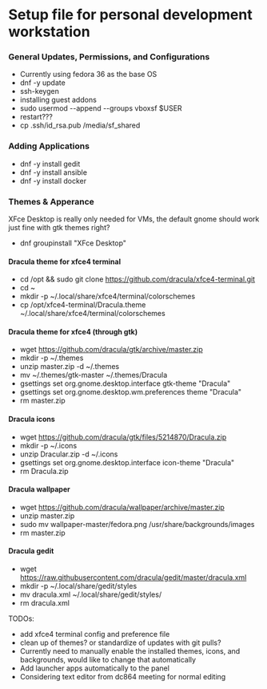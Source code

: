 # Setup file for personal development workstation

### General Updates, Permissions, and Configurations
* Currently using fedora 36 as the base OS
* dnf -y update
* ssh-keygen 
* installing guest addons
* sudo usermod --append --groups vboxsf $USER
* restart???
* cp .ssh/id_rsa.pub /media/sf_shared

### Adding Applications
* dnf -y install gedit
* dnf -y install ansible
* dnf -y install docker

### Themes & Apperance
XFce Desktop is really only needed for VMs, the default gnome should work just fine with gtk themes right? 
* dnf groupinstall "XFce Desktop"
#### Dracula theme for xfce4 terminal 
* cd /opt && sudo git clone https://github.com/dracula/xfce4-terminal.git
* cd ~
* mkdir -p ~/.local/share/xfce4/terminal/colorschemes
* cp /opt/xfce4-terminal/Dracula.theme ~/.local/share/xfce4/terminal/colorschemes
#### Dracula theme for xfce4 (through gtk)
* wget https://github.com/dracula/gtk/archive/master.zip 
* mkdir -p ~/.themes
* unzip master.zip -d ~/.themes
* mv ~/.themes/gtk-master ~/.themes/Dracula
* gsettings set org.gnome.desktop.interface gtk-theme "Dracula"
* gsettings set org.gnome.desktop.wm.preferences theme "Dracula"
* rm master.zip
#### Dracula icons
* wget https://github.com/dracula/gtk/files/5214870/Dracula.zip
* mkdir -p ~/.icons
* unzip Dracular.zip -d ~/.icons
* gsettings set org.gnome.desktop.interface icon-theme "Dracula"
* rm Dracula.zip
#### Dracula wallpaper
* wget https://github.com/dracula/wallpaper/archive/master.zip
* unzip master.zip
* sudo mv wallpaper-master/fedora.png /usr/share/backgrounds/images
* rm master.zip
#### Dracula gedit
* wget https://raw.githubusercontent.com/dracula/gedit/master/dracula.xml
* mkdir -p ~/.local/share/gedit/styles
* mv dracula.xml ~/.local/share/gedit/styles/
* rm dracula.xml



TODOs:
* add xfce4 terminal config and preference file
* clean up of themes? or standardize of updates with git pulls?
* Currently need to manually enable the installed themes, icons, and backgrounds, would like to change that automatically
* Add launcher apps automatically to the panel 
* Considering text editor from dc864 meeting for normal editing
